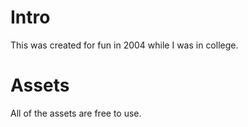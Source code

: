 # Intro

This was created for fun in 2004 while I was in college.

# Assets

All of the assets are free to use.

